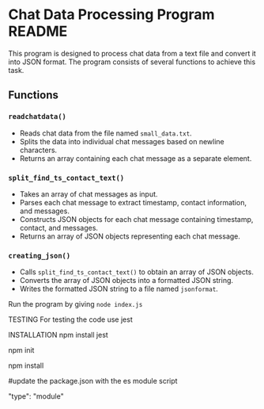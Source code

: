 # Chat Data Processing Program README

This program is designed to process chat data from a text file and convert it into JSON format. The program consists of several functions to achieve this task.

## Functions

### `readchatdata()`

- Reads chat data from the file named `small_data.txt`.
- Splits the data into individual chat messages based on newline characters.
- Returns an array containing each chat message as a separate element.

### `split_find_ts_contact_text()`

- Takes an array of chat messages as input.
- Parses each chat message to extract timestamp, contact information, and messages.
- Constructs JSON objects for each chat message containing timestamp, contact, and messages.
- Returns an array of JSON objects representing each chat message.

### `creating_json()`

- Calls `split_find_ts_contact_text()` to obtain an array of JSON objects.
- Converts the array of JSON objects into a formatted JSON string.
- Writes the formatted JSON string to a file named `jsonformat`.


 Run the program by giving
    ```
    node index.js
    ```


TESTING 
For testing the code use jest 

INSTALLATION 
npm install jest 

npm init 

npm install

#update the package.json with the es module script

"type": "module"
